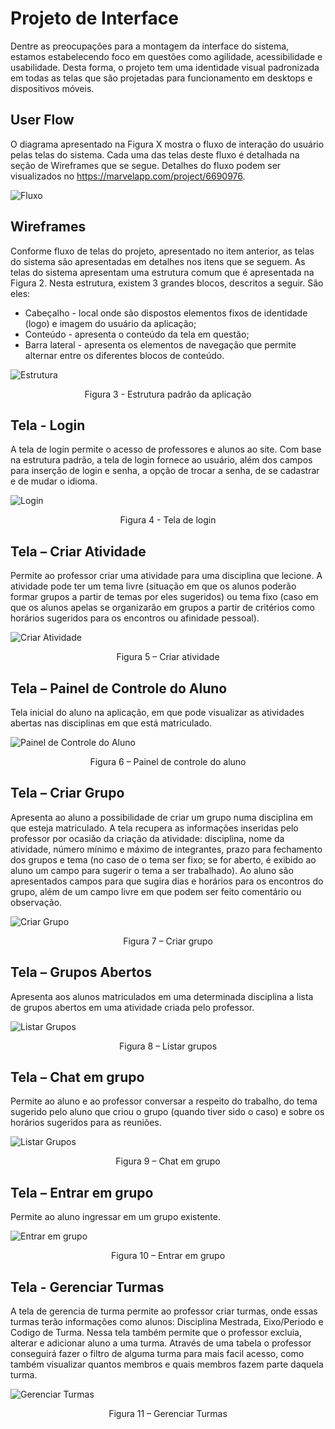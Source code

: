
# Projeto de Interface

Dentre as preocupações para a montagem da interface do sistema, estamos estabelecendo foco em questões como agilidade, acessibilidade e usabilidade. Desta forma, o projeto tem uma identidade visual padronizada em todas as telas que são projetadas para funcionamento em desktops e dispositivos móveis.

## User Flow
O diagrama apresentado na Figura X mostra o fluxo de interação do usuário pelas telas do sistema. Cada uma das telas deste fluxo é detalhada na seção de Wireframes que se segue. Detalhes do fluxo podem ser visualizados no https://marvelapp.com/project/6690976.

![Fluxo](img/fluxo.png)

## Wireframes
Conforme fluxo de telas do projeto, apresentado no item anterior, as telas do sistema são apresentadas em detalhes nos itens que se seguem. As telas do sistema apresentam uma estrutura comum que é apresentada na Figura 2. Nesta estrutura, existem 3 grandes blocos, descritos a seguir. São eles:
- Cabeçalho - local onde são dispostos elementos fixos de identidade (logo) e imagem do usuário da aplicação;
- Conteúdo - apresenta o conteúdo da tela em questão;
- Barra lateral - apresenta os elementos de navegação que permite alternar entre os diferentes blocos de conteúdo.

![Estrutura](img/3.estrutura.png)
<p align=center>Figura 3 - Estrutura padrão da aplicação</p>

## Tela - Login
A tela de login permite o acesso de professores e alunos ao site. Com base na estrutura padrão, a tela de login fornece ao usuário, além dos campos para inserção de login e senha, a opção de trocar a senha, de se cadastrar e de mudar o idioma.

![Login](img/4.login.png)
<p align=center>Figura 4 - Tela de login</p>

## Tela – Criar Atividade
Permite ao professor criar uma atividade para uma disciplina que lecione. A atividade pode ter um tema livre (situação em que os alunos poderão formar grupos a partir de temas por eles sugeridos) ou tema fixo (caso em que os alunos apelas se organizarão em grupos a partir de critérios como horários sugeridos para os encontros ou afinidade pessoal). 

![Criar Atividade](img/5.criar-atividade.png)
<p align=center>Figura 5 – Criar atividade</p>

## Tela – Painel de Controle do Aluno
Tela inicial do aluno na aplicação, em que pode visualizar as atividades abertas nas disciplinas em que está matriculado.

![Painel de Controle do Aluno](img/6.atividades-abertas.png)
<p align=center>Figura 6 – Painel de controle do aluno</p>

## Tela – Criar Grupo
Apresenta ao aluno a possibilidade de criar um grupo numa disciplina em que esteja matriculado. A tela recupera as informações inseridas pelo professor por ocasião da criação da atividade: disciplina, nome da atividade, número mínimo e máximo de integrantes, prazo para fechamento dos grupos e tema (no caso de o tema ser fixo; se for aberto, é exibido ao aluno um campo para sugerir o tema a ser trabalhado). Ao aluno são apresentados campos para que sugira dias e horários para os encontros do grupo, além de um campo livre em que podem ser feito comentário ou observação.

![Criar Grupo](img/7.criar-grupo.png)
<p align=center>Figura 7 – Criar grupo</p>
  
## Tela – Grupos Abertos
Apresenta aos alunos matriculados em uma determinada disciplina a lista de grupos abertos em uma atividade criada pelo professor.

![Listar Grupos](img/8.listar-grupos.png)
<p align=center>Figura 8 – Listar grupos</p>

## Tela – Chat em grupo
Permite ao aluno e ao professor conversar a respeito do trabalho, do tema sugerido pelo aluno que criou o grupo (quando tiver sido o caso) e sobre os horários sugeridos para as reuniões. 

![Listar Grupos](img/9.grupos-abertos.png)
<p align=center>Figura 9 – Chat em grupo</p>

## Tela – Entrar em grupo
Permite ao aluno ingressar em um grupo existente.

![Entrar em grupo](img/10.entrar-em-grupo.png)
<p align=center>Figura 10 – Entrar em grupo</p>

## Tela - Gerenciar Turmas
A tela de gerencia de turma permite ao professor criar turmas, onde essas turmas terão informações como alunos: Disciplina Mestrada, Eixo/Periodo e Codigo de Turma. Nessa tela também permite que o professor excluia, alterar e adicionar aluno a uma turma. Através de uma tabela o professor conseguirá fazer o filtro de alguma turma para mais facil acesso, como também visualizar quantos membros e quais membros fazem parte daquela turma.

![Gerenciar Turmas](img/gerenciar-turma.jpg)
<p align=center>Figura 11 – Gerenciar Turmas</p>
